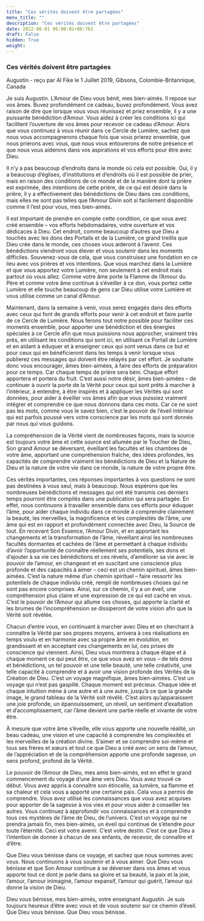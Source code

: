 ```yaml
---
title: "Ces vérités doivent être partagées"
menu_title: ""
description: "Ces vérités doivent être partagées"
date: 2022-06-01 06:00:01+00:762
draft: False
hidden: True
weight:
---
```

### Ces vérités doivent être partagées

Augustin - reçu par Al Fike le 1 Juillet 2019, Gibsons, Colombie-Britannique, Canada

Je suis Augustin. L’Amour de Dieu vous bénit, mes bien-aimés. Il repose sur vos âmes. Buvez profondément ce cadeau, buvez profondément. Vous avez raison de dire que lorsque vous vous réunissez et priez ensemble, il y a une puissante bénédiction d’Amour. Vous aidez à créer les conditions ici qui facilitent l’ouverture de vos âmes pour recevoir ce cadeau d’Amour. Alors que vous continuez à vous réunir dans ce Cercle de Lumière, sachez que nous vous accompagnerons chaque fois que vous prierez ensemble, que nous prierons avec vous, que nous vous entourerons de notre présence et que nous vous aiderons dans vos aspirations et vos efforts pour être avec Dieu.

Il n’y a pas beaucoup d’endroits dans le monde où cela est possible. Oui, il y a beaucoup d’églises, d’institutions et d’endroits où il est possible de prier, mais en raison des conditions de ce monde et de la manière dont la prière est exprimée, des intentions de cette prière, de ce qui est désiré dans la prière, il y a effectivement des bénédictions de Dieu dans ces conditions, mais elles ne sont pas telles que l’Amour Divin soit si facilement disponible comme il l’est pour vous, mes bien-aimés.

Il est important de prendre en compte cette condition, ce que vous avez créé ensemble – vos efforts hebdomadaires, votre ouverture et vos dédicaces à Dieu. Cet endroit, comme beaucoup d’autres que Dieu a touchés avec les dons des Portails et de la Lumière, ce grand treillis que Dieu crée dans le monde, ces choses vous aideront à l’avenir. Ces bénédictions viendront vous élever et vous soutenir dans les moments difficiles. Souvenez-vous de cela, que vous construisez une fondation en ce lieu avec vos prières et vos intentions. Que vous marchez dans la Lumière et que vous apportez votre Lumière, non seulement à cet endroit mais partout où vous allez. Comme votre âme porte la Flamme de l’Amour du Père et comme votre âme continue à s’éveiller à ce don, vous portez cette Lumière et elle touche beaucoup de gens car Dieu utilise votre Lumière et vous utilise comme un canal d’Amour.

Maintenant, dans la semaine à venir, vous serez engagés dans des efforts avec ceux qui font de grands efforts pour venir à cet endroit et faire partie de ce Cercle de Lumière. Nous ferons tout notre possible pour faciliter ces moments ensemble, pour apporter une bénédiction et des énergies spéciales à ce Cercle afin que nous puissions nous approcher, vraiment très près, en utilisant les conditions qui sont ici, en utilisant ce Portail de Lumière et en aidant à éduquer et à enseigner ceux qui sont venus dans ce but et pour ceux qui en bénéficieront dans les temps à venir lorsque vous publierez ces messages qui doivent être relayés par cet effort.
Je souhaite donc vous encourager, âmes bien-aimées, à faire des efforts de préparation pour ce temps. Car chaque temps de prière sera béni. Chaque effort apportera et portera du fruit. C’est aussi notre désir, âmes bien-aimées – de continuer à ouvrir la porte de la Vérité pour ceux qui sont prêts à marcher à l’intérieur, à entendre, à être inspirés et à appliquer les Vérités qui sont données, pour aider à éveiller vos âmes afin que vous puissiez vraiment intégrer et comprendre ce que nous donnons dans ces mots. Car ce ne sont pas les mots, comme vous le savez bien, c’est le pouvoir de l’éveil intérieur qui est parfois poussé vers votre conscience par les mots qui sont donnés par nous qui vous guidons.

La compréhension de la Vérité vient de nombreuses façons, mais la source est toujours votre âme et cette source est allumée par le Toucher de Dieu, Son grand Amour se déversant, éveillant les facultés et les chambres de votre âme, apportant une compréhension fraîche, des idées profondes, les capacités de comprendre vraiment les bénédictions de Dieu et la Nature de Dieu et la nature de votre vie dans ce monde, la nature de votre propre être.

Ces vérités importantes, ces réponses importantes à vos questions ne sont pas destinées à vous seul, mais à beaucoup. Nous espérons que les nombreuses bénédictions et messages qui ont été transmis ces derniers temps pourront être compilés dans une publication qui sera partagée. En effet, nous continuons à travailler ensemble dans ces efforts pour éduquer l’âme, pour aider chaque individu dans ce monde à comprendre clairement la beauté, les merveilles, la magnificence et les complexités de l’âme, une âme qui est en rapport et profondément connectée avec Dieu, la Source de tout. En recevant Son Essence, l’Amour Divin, et en apportant les changements et la transformation de l’âme, réveillant ainsi les nombreuses facultés dormantes et cachées de l’âme et permettant à chaque individu d’avoir l’opportunité de connaître réellement ses potentiels, ses dons et d’ajouter à sa vie ces bénédictions et ces réveils, d’améliorer sa vie avec le pouvoir de l’amour, en changeant et en suscitant une conscience plus profonde et des capacités à aimer – ceci est un chemin spirituel, âmes bien-aimées. C’est la nature même d’un chemin spirituel – faire ressortir les potentiels de chaque individu créé, rempli de nombreuses choses qui ne sont pas encore comprises. Ainsi, sur ce chemin, il y a un éveil, une compréhension plus claire et une expression de ce qui est caché en vous. C’est le pouvoir de l’Amour qui allume ces choses, qui apporte la clarté et les brumes de l’incompréhension se dissiperont de votre vision afin que la Vérité soit révélée.

Chacun d’entre vous, en continuant à marcher avec Dieu et en cherchant à connaître la Vérité par ses propres moyens, arrivera à ces réalisations en temps voulu et en harmonie avec sa propre âme en évolution, en grandissant et en acceptant ces changements en lui, ces prises de conscience qui viennent. Ainsi, Dieu vous montrera à chaque étape et à chaque moment ce qui peut être, ce que vous avez en vous – de tels dons et bénédictions, un tel pouvoir et une telle beauté, une telle créativité, une telle capacité à comprendre et à avoir une vision profonde des Vérités de la Création de Dieu. C’est un voyage magnifique, âmes bien-aimées. C’est un voyage qui n’est pas gaspillé. Chaque moment est précieux. Chaque idée et chaque intuition mène à une autre et à une autre, jusqu’à ce que la grande image, le grand tableau de la Vérité soit révélé. C’est alors qu’apparaissent une joie profonde, un épanouissement, un réveil, un sentiment d’exaltation et d’accomplissement, car l’âme devient une partie réelle et vivante de votre être.

À mesure que votre âme s’éveille, elle vous apporte une nouvelle réalité, un beau cadeau, une vision et une capacité à comprendre les complexités et les merveilles de la création divine. S’aimer et se comprendre soi-même et tous ses frères et sœurs et tout ce que Dieu a créé avec un sens de l’amour, de l’appréciation et de la compréhension apporte une profonde sagesse, un sens profond, profond de la Vérité.

Le pouvoir de l’Amour de Dieu, mes amis bien-aimés, est en effet le grand commencement du voyage d’une âme vers Dieu. Vous avez trouvé ce début. Vous avez appris à connaître son étincelle, sa lumière, sa flamme et sa chaleur et cela vous a apporté une certaine paix. Cela vous a permis de comprendre. Vous avez utilisé les connaissances que vous avez acquises pour apporter de la sagesse à vos vies et pour vous aider à conseiller les autres. Vous continuez à approfondir vos connaissances et à comprendre tous ces mystères de l’âme de Dieu, de l’univers. C’est un voyage qui ne prendra jamais fin, mes bien-aimés, un éveil qui continue de s’étendre pour toute l’éternité. Ceci est votre avenir. C’est votre destin. C’est ce que Dieu a l’intention de donner à chacun de ses enfants, de recevoir, de connaître et d’être.

Que Dieu vous bénisse dans ce voyage, et sachez que nous sommes avec vous. Nous continuons à vous soutenir et à vous aimer. Que Dieu vous bénisse et que Son Amour continue à se déverser dans vos âmes et vous apporte tout ce dont je parle dans sa gloire et sa beauté, la paix et la joie, l’amour, l’amour inimaginé, l’amour expansif, l’amour qui guérit, l’amour qui donne la vision de Dieu.

Dieu vous bénisse, mes bien-aimés, votre enseignant Augustin. Je suis toujours heureux d’être avec vous et de vous soutenir sur ce chemin d’éveil. Que Dieu vous bénisse. Que Dieu vous bénisse.



